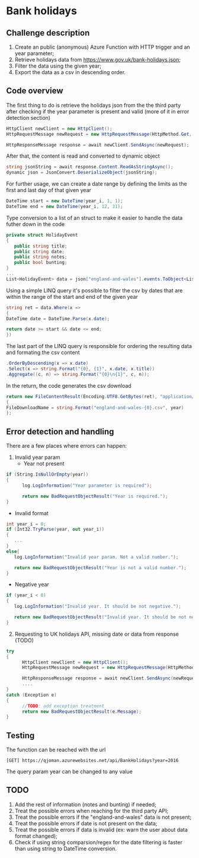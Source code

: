# Bank holidays
## Challenge description
1. Create an public (anonymous) Azure Function with HTTP trigger and an year parameter;
2. Retrieve holidays data from https://www.gov.uk/bank-holidays.json;
3. Filter the data using the given year;
4. Export the data as a csv in descending order.
## Code overview
The first thing to do is retrieve the holidays json from the the third party after checking if the year parameter is present and valid (more of it in error detection section)
```csharp
HttpClient newClient = new HttpClient();
HttpRequestMessage newRequest = new HttpRequestMessage(HttpMethod.Get, "https://www.gov.uk/bank-holidays.json");

HttpResponseMessage response = await newClient.SendAsync(newRequest);
```
After that, the content is read and converted to dynamic object
```csharp
string jsonString = await response.Content.ReadAsStringAsync();
dynamic json = JsonConvert.DeserializeObject(jsonString);
```
For further usage, we can create a date range by defining the limits as the first and last day of that given year
```csharp
DateTime start = new DateTime(year_i, 1, 1);
DateTime end = new DateTime(year_i, 12, 31);
```
Type conversion to a list of an struct to make it easier to handle the data futher down in the code
```csharp
private struct HolidayEvent
{
   public string title;
   public string date;
   public string notes;
   public bool bunting;
}
...
List<HolidayEvent> data = json["england-and-wales"].events.ToObject<List<HolidayEvent>>();
```
Using a simple LINQ query it's possible to filter the csv by dates that are within the range of the start and end of the given year
```csharp
string ret = data.Where(x =>
{
DateTime date = DateTime.Parse(x.date);

return date >= start && date <= end;
})
```
The last part of the LINQ query is responsible for ordering the resulting data and formating the csv content
```csharp
.OrderByDescending(x => x.date)
.Select(x => string.Format("{0}, {1}", x.date, x.title))
.Aggregate((c, n) => string.Format("{0}\n{1}", c, n));
```
In the return, the code generates the csv download
```csharp
return new FileContentResult(Encoding.UTF8.GetBytes(ret), "application/octet-stream")
{
FileDownloadName = string.Format("england-and-wales-{0}.csv", year)
};
```
## Error detection and handling
There are a few places where errors can happen:
1. Invalid year param
   - Year not present
```csharp
if (String.IsNullOrEmpty(year))
{
      log.LogInformation("Year parameter is required");

      return new BadRequestObjectResult("Year is required.");
}
```
   - Invalid format
```csharp
int year_i = 0;
if (Int32.TryParse(year, out year_i))
{
   ...
}
else{
   log.LogInformation("Invalid year param. Not a valid number.");

   return new BadRequestObjectResult("Year is not a valid number.");
}
```
   - Negative year
```csharp
if (year_i < 0)
{
   log.LogInformation("Invalid year. It should be not negative.");

   return new BadRequestObjectResult("Invalid year. It should be not negative.");
}
```
2. Requesting to UK holidays API, missing date or data from response (TODO)
```csharp
try
{
      HttpClient newClient = new HttpClient();
      HttpRequestMessage newRequest = new HttpRequestMessage(HttpMethod.Get, "https://www.gov.uk/bank-holidays.json");

      HttpResponseMessage response = await newClient.SendAsync(newRequest);
      ....
}
catch (Exception e)
{
      //TODO: add exception treatment
      return new BadRequestObjectResult(e.Message);
}
```
## Testing
The function can be reached with the url 
```
[GET] https://qjoman.azurewebsites.net/api/BankHolidays?year=2016
```
The query param year can be changed to any value
## TODO
1. Add the rest of information (notes and bunting) if needed;
2. Treat the possible errors when reaching for the third party API;
3. Treat the possible errors if the "england-and-wales" data is not present;
4. Treat the possible errors if date is not present on the data;
5. Treat the possible errors if data is invalid (ex: warn the user about data format changed);
6. Check if using string comparsion/regex for the date filtering is faster than using string to DateTime conversion.